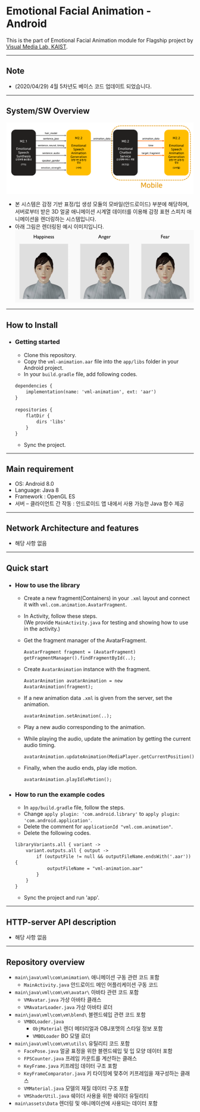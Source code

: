 # Emotional Facial Animation - Android
This is the part of Emotional Facial Animation module for Flagship project by [Visual Media Lab, KAIST](http://vml.kaist.ac.kr).

***

## Note

* (2020/04/29) 4월 5차년도 베이스 코드 업데이트 되었습니다.

***

## System/SW Overview
![mobile_img](./img/mobile.png)
* 본 시스템은 감정 기반 표정/입 생성 모듈의 모바일(안드로이드) 부분에 해당하며, 서버로부터 받은 3D 얼굴 애니메이션 시계열 데이터를 이용해 감정 표현 스피치 애니메이션을 렌더링하는 시스템입니다. 
* 아래 그림은 렌더링된 예시 이미지입니다.
![anim_img](./img/animation.jpg)

***

## How to Install

- ### Getting started
  - Clone this repository.
  - Copy the `vml-animation.aar` file into the `app/libs` folder in your Android project.
  - In your `build.gradle` file, add following codes.

  ```
  dependencies {
      implementation(name: 'vml-animation', ext: 'aar')
  }  
  
  repositories {
      flatDir {
          dirs 'libs'
      }
  }
  ```
  - Sync the project.

***

## Main requirement

* OS: Android 8.0
* Language: Java 8
* Framework : OpenGL ES
* 서버 – 클라이언트 간 작동 : 안드로이드 앱 내에서 사용 가능한 Java 함수 제공

***

## Network Architecture and features

* 해당 사항 없음

***

## Quick start

- ### How to use the library

  - Create a new fragment(Containers) in your `.xml` layout and connect it with `vml.com.animation.AvatarFragment`.

  - In Activity, follow these steps.  
    (We provide `MainActivity.java` for testing and showing how to use in the activity.)  

  - Get the fragment manager of the AvatarFragment.  

    ```
    AvatarFragment fragment = (AvatarFragment) getFragmentManager().findFragmentById(..);
    ```

  - Create `AvatarAnimation` instance with the fragment.  

    ```
    AvatarAnimation avatarAnimation = new AvatarAnimation(fragment);
    ```

  - If a new animation data `.xml` is given from the server, set the animation.  

    ```
    avatarAnimation.setAnimation(..);
    ```

  - Play a new audio corresponding to the animation.  

  - While playing the audio, update the animation by getting the current audio timing.  

    ```
    avatarAnimation.updateAnimation(MediaPlayer.getCurrentPosition());
    ```

  - Finally, when the audio ends, play idle motion.  

    ```
    avatarAnimation.playIdleMotion();
    ```

- ### How to run the example codes

  - In `app/build.gradle` file, follow the steps.
  - Change `apply plugin: 'com.android.library'` to `apply plugin: 'com.android.application'`.
  - Delete the comment for `applicationId "vml.com.animation"`.
  - Delete the following codes.

  ```
  libraryVariants.all { variant ->
      variant.outputs.all { output ->
          if (outputFile != null && outputFileName.endsWith('.aar')) {
              outputFileName = "vml-animation.aar"
          }
      }
  }
  ```

  - Sync the project and run 'app'.


***

## HTTP-server API description

* 해당 사항 없음

***

## Repository overview

* `main\java\vml\com\animation\` 애니메이션 구동 관련 코드 포함
  * `MainActivity.java` 안드로이드 메인 어플리케이션 구동 코드
* `main\java\vml\com\vm\avatar\` 아바타 관련 코드 포함
  * `VMAvatar.java` 가상 아바타 클래스
  * `VMAvatarLoader.java` 가상 아바타 로더
* `main\java\vml\com\vm\blend\` 블렌드쉐입 관련 코드 포함
  * `VMBOLoader.java` 
    * `ObjMaterial` 렌더 메터리얼과 OBJ포맷의 스타일 정보 포함
    * `VMBOLoader` BO 모델 로더
* `main\java\vml\com\vm\utils\` 유틸리티 코드 포함
  * `FacePose.java` 얼굴 표정을 위한 블렌드쉐입 및 입 모양 데이터 포함
  * `FPSCounter.java` 프레임 카운트를 계산하는 클래스
  * `KeyFrame.java` 키프레임 데이터 구조 포함
  * `KeyFrameComparator.java` 키 타이밍에 맟추어 키프레임을 재구성하는 클래스
  * `VMMaterial.java` 모델의 재질 데이터 구조 포함
  * `VMShaderUtil.java` 쉐이더 사용을 위한 쉐이더 유틸리티
* `main\assets\Data` 렌더링 및 애니메이션에 사용되는 데이터 포함
